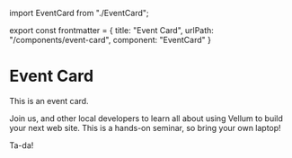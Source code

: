import EventCard from "./EventCard";

export const frontmatter = {
  title: "Event Card",
  urlPath: "/components/event-card",
  component: "EventCard"
}

# Event Card
This is an event card.

  <EventCard
    title="Vellum Hackathon"
    date="February 1, 2018"
    location="Philadelphia, PA"
    startTime="10:00 AM"
    endTime="6:00 PM"
    image="https://picsum.photos/320/180">
    Join us, and other local developers to learn all about using
    Vellum to build your next web site. This is a hands-on seminar,
    so bring your own laptop!
  </EventCard>
  
  Ta-da!
